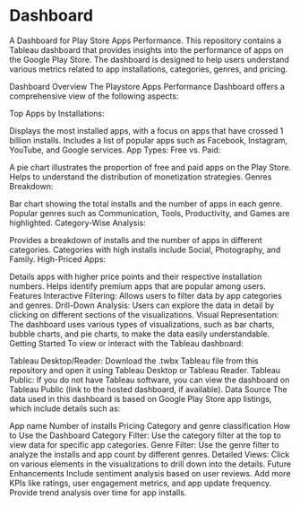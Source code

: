 # Dashboard
A Dashboard for Play Store Apps Performance.
This repository contains a Tableau dashboard that provides insights into the performance of apps on the Google Play Store. The dashboard is designed to help users understand various metrics related to app installations, categories, genres, and pricing.

Dashboard Overview
The Playstore Apps Performance Dashboard offers a comprehensive view of the following aspects:

Top Apps by Installations:

Displays the most installed apps, with a focus on apps that have crossed 1 billion installs.
Includes a list of popular apps such as Facebook, Instagram, YouTube, and Google services.
App Types: Free vs. Paid:

A pie chart illustrates the proportion of free and paid apps on the Play Store.
Helps to understand the distribution of monetization strategies.
Genres Breakdown:

Bar chart showing the total installs and the number of apps in each genre.
Popular genres such as Communication, Tools, Productivity, and Games are highlighted.
Category-Wise Analysis:

Provides a breakdown of installs and the number of apps in different categories.
Categories with high installs include Social, Photography, and Family.
High-Priced Apps:

Details apps with higher price points and their respective installation numbers.
Helps identify premium apps that are popular among users.
Features
Interactive Filtering: Allows users to filter data by app categories and genres.
Drill-Down Analysis: Users can explore the data in detail by clicking on different sections of the visualizations.
Visual Representation: The dashboard uses various types of visualizations, such as bar charts, bubble charts, and pie charts, to make the data easily understandable.
Getting Started
To view or interact with the Tableau dashboard:

Tableau Desktop/Reader: Download the .twbx Tableau file from this repository and open it using Tableau Desktop or Tableau Reader.
Tableau Public: If you do not have Tableau software, you can view the dashboard on Tableau Public (link to the hosted dashboard, if available).
Data Source
The data used in this dashboard is based on Google Play Store app listings, which include details such as:

App name
Number of installs
Pricing
Category and genre classification
How to Use the Dashboard
Category Filter: Use the category filter at the top to view data for specific app categories.
Genre Filter: Use the genre filter to analyze the installs and app count by different genres.
Detailed Views: Click on various elements in the visualizations to drill down into the details.
Future Enhancements
Include sentiment analysis based on user reviews.
Add more KPIs like ratings, user engagement metrics, and app update frequency.
Provide trend analysis over time for app installs.

